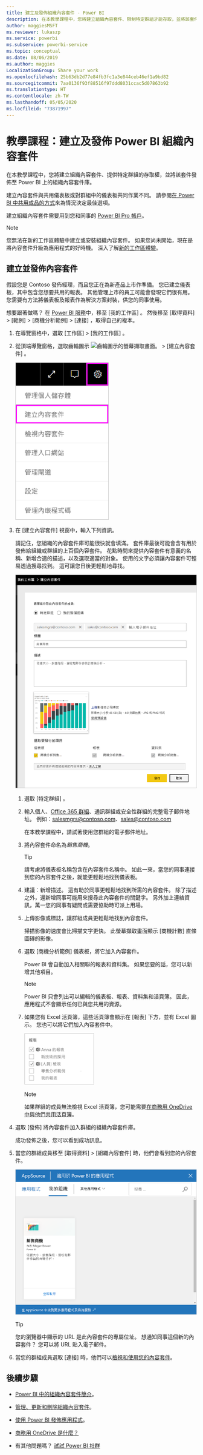 ```yaml
---
title: 建立及發佈組織內容套件 - Power BI
description: 在本教學課程中，您將建立組織內容套件、限制特定群組才能存取，並將該套件發佈至 Power BI 上的組織內容套件庫。
author: maggiesMSFT
ms.reviewer: lukaszp
ms.service: powerbi
ms.subservice: powerbi-service
ms.topic: conceptual
ms.date: 08/06/2019
ms.author: maggies
LocalizationGroup: Share your work
ms.openlocfilehash: 25b63db2d77e84fb3fc1a3e844ceb46ef1a9bd82
ms.sourcegitcommit: 7aa0136f93f88516f97ddd8031ccac5d07863b92
ms.translationtype: HT
ms.contentlocale: zh-TW
ms.lasthandoff: 05/05/2020
ms.locfileid: "73871997"
---
```

# <a name="tutorial-create-and-publish-a-power-bi-organizational-content-pack"></a>教學課程：建立及發佈 Power BI 組織內容套件

在本教學課程中，您將建立組織內容套件、提供特定群組的存取權，並將該套件發佈至 Power BI 上的組織內容套件庫。

建立內容套件與共用儀表板或對群組中的儀表板共同作業不同。 請參閱[在 Power BI 中共用成品的方式](service-how-to-collaborate-distribute-dashboards-reports.md)來為情況決定最佳選項。

建立組織內容套件需要用到您和同事的 [Power BI Pro 帳戶](https://powerbi.microsoft.com/pricing)。

> [!NOTE]
> 您無法在新的工作區體驗中建立或安裝組織內容套件。 如果您尚未開始，現在是將內容套件升級為應用程式的好時機。 深入了解[新的工作區體驗](service-create-the-new-workspaces.md)。

## <a name="create-and-publish-a-content-pack"></a>建立並發佈內容套件

假設您是 Contoso 發佈經理，而且您正在為新產品上市作準備。  您已建立儀表板，其中包含您想要共用的報表。 其他管理上市的員工可能會發現它們很有用。 您需要有方法將儀表板及報表作為解決方案封裝，供您的同事使用。

想要跟著做嗎？ 在 [Power BI 服務](https://powerbi.com)中，移至 [我的工作區]  。 然後移至 [取得資料]   > [範例]   > [商機分析範例]   > [連接]  ，取得自己的複本。

1. 在導覽窗格中，選取 [工作區]   >  [我的工作區]  。

1. 從頂端導覽窗格，選取齒輪圖示 ![齒輪圖示的螢幕擷取畫面](media/service-organizational-content-pack-create-and-publish/cog.png)。 > [建立內容套件]  。

   ![焦點在齒輪圖示和 [建立內容套件] 選項的 UI 螢幕擷取畫面。](media/service-organizational-content-pack-create-and-publish/pbi_create_contpk.png)

1. 在 [建立內容套件]  視窗中，輸入下列資訊。  

   請記住，您組織的內容套件庫可能很快就會填滿。 套件庫最後可能會含有用於發佈給組織或群組的上百個內容套件。 花點時間來提供內容套件有意義的名稱、新增合適的描述，以及選取適當的對象。  使用的文字必須讓內容套件可輕易透過搜尋找到。 這可讓您日後更輕鬆地尋找。

      ![完整 [建立內容套件] 表單的螢幕擷取畫面。](media/service-organizational-content-pack-create-and-publish/cpwindow.png)

    1. 選取 [特定群組]  。

    1. 輸入個人、[Office 365 群組](https://support.office.com/article/Create-a-group-in-Office-365-7124dc4c-1de9-40d4-b096-e8add19209e9)、通訊群組或安全性群組的完整電子郵件地址。 例如：salesmgrs@contoso.com、sales@contoso.com

        在本教學課程中，請試著使用您群組的電子郵件地址。

    1. 將內容套件命名為*銷售商機*。

        > [!TIP]
        > 請考慮將儀表板名稱包含在內容套件名稱中。 如此一來，當您的同事連接到您的內容套件之後，就能更輕鬆地找到儀表板。

    1. 建議︰新增描述。 這有助於同事更輕鬆地找到所需的內容套件。 除了描述之外，還新增同事可能用來搜尋此內容套件的關鍵字。 另外加上連絡資訊，萬一您的同事有疑問或需要協助時可派上用場。

    1. 上傳影像或標誌，讓群組成員更輕鬆地找到內容套件。

        掃描影像的速度會比掃描文字更快。 此螢幕擷取畫面顯示 [商機計數]  直條圖磚的影像。

    1. 選取 [商機分析範例]  儀表板，將它加入內容套件。

        Power BI 會自動加入相關聯的報表和資料集。 如果您要的話，您可以新增其他項目。

       > [!NOTE]
       > Power BI 只會列出可以編輯的儀表板、報表、資料集和活頁簿。 因此，應用程式不會顯示任何已與您共用的資源。

   1. 如果您有 Excel 活頁簿，這些活頁簿會顯示在 [報表]  下方，並有 Excel 圖示。 您也可以將它們加入內容套件中。

      ![報表區段及可選取報表的螢幕擷取畫面。](media/service-organizational-content-pack-create-and-publish/pbi_orgcontpkexcel.png)

      > [!NOTE]
      > 如果群組的成員無法檢視 Excel 活頁簿，您可能需要[在商務用 OneDrive 中與他們共用活頁簿](https://support.office.com/article/Share-documents-or-folders-in-Office-365-1fe37332-0f9a-4719-970e-d2578da4941c)。

1. 選取 [發佈]  將內容套件加入群組的組織內容套件庫。  

   成功發佈之後，您可以看到成功訊息。

1. 當您的群組成員移至 [取得資料]   > [組織內容套件]  時，他們會看到您的內容套件。

   ![[AppSource] 對話方塊中 [銷售商機] 內容套件的螢幕擷取畫面。](media/service-organizational-content-pack-create-and-publish/powerbi-find-content-pack-organization.png)

   > [!TIP]
   > 您的瀏覽器中顯示的 URL 是此內容套件的專屬位址。  想通知同事這個新的內容套件？  您可以將 URL 貼入電子郵件。

1. 當您的群組成員選取 [連接]  時，他們可以[檢視和使用您的內容套件](service-organizational-content-pack-copy-refresh-access.md)。

## <a name="next-steps"></a>後續步驟

* [Power BI 中的組織內容套件簡介](service-organizational-content-pack-introduction.md)。

* [管理、更新和刪除組織內容套件](service-organizational-content-pack-manage-update-delete.md)。

* [使用 Power BI 發佈應用程式](service-create-distribute-apps.md)。

* [商務用 OneDrive 是什麼？](https://support.office.com/article/What-is-OneDrive-for-Business-187f90af-056f-47c0-9656-cc0ddca7fdc2)

* 有其他問題嗎？ [試試 Power BI 社群](https://community.powerbi.com/)

